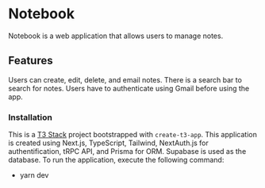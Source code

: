 # Notebook

Notebook is a web application that allows users to manage notes.

## Features

Users can create, edit, delete, and email notes. There is a search bar to search for notes. Users have to authenticate using Gmail before using the app.

### Installation

This is a [T3 Stack](https://create.t3.gg/) project bootstrapped with `create-t3-app`.
This application is created using Next.js, TypeScript, Tailwind, NextAuth.js for authentification, tRPC API, and Prisma for ORM. Supabase is used as the database. To run the application, execute the following command:

- yarn dev
